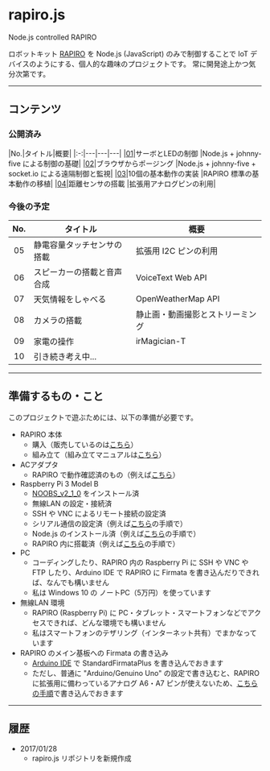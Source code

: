 # rapiro.js
Node.js controlled RAPIRO

ロボットキット [RAPIRO](https://github.com/mkokubun/rapiro.js.git) を Node.js (JavaScript) のみで制御することで IoT デバイスのようにする、個人的な趣味のプロジェクトです。
常に開発途上かつ気分次第です。


---

## コンテンツ

### 公開済み

|No.|タイトル|概要|
|:-:|---|---|---|
|[01](https://github.com/mkokubun/rapiro.js/tree/master/01)|サーボとLEDの制御     |Node.js + johnny-five による制御の基礎|
|[02](https://github.com/mkokubun/rapiro.js/tree/master/02)|ブラウザからポージング |Node.js + johnny-five + socket.io による遠隔制御と監視|
|[03](https://github.com/mkokubun/rapiro.js/tree/master/03)|10個の基本動作の実装   |RAPIRO 標準の基本動作の移植|
|[04](https://github.com/mkokubun/rapiro.js/tree/master/04)|距離センサの搭載      |拡張用アナログピンの利用|

### 今後の予定
|No.|タイトル|概要|
|:-:|---|---|
|05|静電容量タッチセンサの搭載 |拡張用 I2C ピンの利用|
|06|スピーカーの搭載と音声合成 |VoiceText Web API|
|07|天気情報をしゃべる        |OpenWeatherMap API|
|08|カメラの搭載              |静止画・動画撮影とストリーミング|
|09|家電の操作               |irMagician-T|
|10|引き続き考え中...         | |


---

## 準備するもの・こと

このプロジェクトで遊ぶためには、以下の準備が必要です。

- RAPIRO 本体
    - 購入（販売しているのは[こちら](http://www.rapiro.com/ja/#buy)）
    - 組み立て（組み立てマニュアルは[こちら](http://www.rapiro.com/ja/assembly-manual/)）
- ACアダプタ
    - RAPIRO で動作確認済のもの（例えば[こちら](http://wiki.rapiro.com/page/ac-adaptor_ja/)）
- Raspberry Pi 3 Model B
    - [NOOBS_v2_1_0](https://www.raspberrypi.org/downloads/noobs/) をインストール済
    - 無線LAN の設定・接続済
    - SSH や VNC によるリモート接続の設定済
    - シリアル通信の設定済（例えば[こちら](http://qiita.com/mkoku/items/111e6ec21395065f0c28)の手順で）
    - Node.js のインストール済（例えば[こちら](http://qiita.com/mkoku/items/111e6ec21395065f0c28)の手順で）
    - RAPIRO 内に搭載済（例えば[こちら](http://qiita.com/mkoku/items/191ead1b62693003bf64)の手順で）
- PC
    - コーディングしたり、RAPIRO 内の Raspberry Pi に SSH や VNC や FTP したり、Arduino IDE で RAPIRO に Firmata を書き込んだりできれば、なんでも構いません
    - 私は Windows 10 の ノートPC（5万円）を使っています
- 無線LAN 環境
    - RAPIRO (Raspberry Pi) に PC・タブレット・スマートフォンなどでアクセスできれば、どんな環境でも構いません
    - 私はスマートフォンのテザリング（インターネット共有）でまかなっています
- RAPIRO のメイン基板への Firmata の書き込み
    - [Arduino IDE](https://www.arduino.cc/en/main/software) で StandardFirmataPlus を書き込んでおきます
    - ただし、普通に "Arduino/Genuino Uno" の設定で書き込むと、RAPIRO に拡張用に備わっているアナログ A6・A7 ピンが使えないため、[こちらの手順](http://qiita.com/mkoku/items/253b7b2869f0baba2fa2)で書き込んでおきます

---

## 履歴

- 2017/01/28
    - rapiro.js リポジトリを新規作成